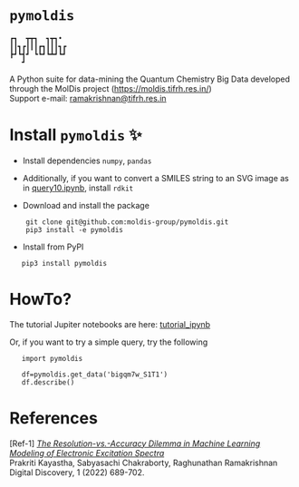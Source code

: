 # `pymoldis`

```
┏┓  ┳┳┓  ┓┳┓• 
┃┃┓┏┃┃┃┏┓┃┃┃┓┏
┣┛┗┫┛ ┗┗┛┗┻┛┗┛
   ┛                                                                                                         
```
 A Python suite for data-mining the Quantum Chemistry Big Data developed through the MolDis project (https://moldis.tifrh.res.in/)  
 Support e-mail: ramakrishnan@tifrh.res.in

# Install `pymoldis` ✨

 - Install dependencies `numpy`, `pandas`
 - Additionally, if you want to convert a SMILES string to an SVG image as in [query10.ipynb](https://github.com/moldis-group/pymoldis/blob/main/tutorial_ipynb/query_10.ipynb), install `rdkit`

- Download and install the package
```
    git clone git@github.com:moldis-group/pymoldis.git
    pip3 install -e pymoldis
```

- Install from PyPI
```
   pip3 install pymoldis
```

# HowTo?

The tutorial Jupiter notebooks are here: [tutorial_ipynb](https://github.com/moldis-group/pymoldis/tree/main/tutorial_ipynb)

Or, if you want to try a simple  query, try the following

```
   import pymoldis

   df=pymoldis.get_data('bigqm7w_S1T1')
   df.describe()
```

# References
[Ref-1] [_The Resolution-vs.-Accuracy Dilemma in Machine Learning Modeling of Electronic Excitation Spectra_](https://doi.org/10.1039/D1DD00031D)                  
Prakriti Kayastha, Sabyasachi Chakraborty, Raghunathan Ramakrishnan    
Digital Discovery, 1 (2022) 689-702.    

